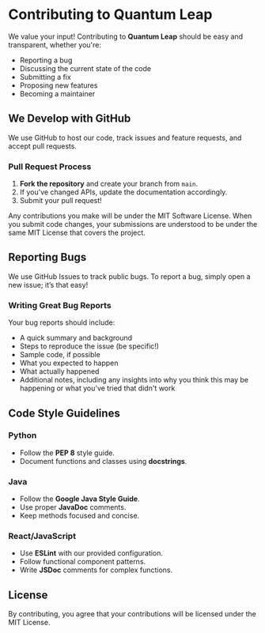 # Contributing to Quantum Leap

We value your input! Contributing to **Quantum Leap** should be easy and transparent, whether you're:

- Reporting a bug
- Discussing the current state of the code
- Submitting a fix
- Proposing new features
- Becoming a maintainer

## We Develop with GitHub

We use GitHub to host our code, track issues and feature requests, and accept pull requests.

### Pull Request Process

1. **Fork the repository** and create your branch from `main`.
2. If you've changed APIs, update the documentation accordingly.
3. Submit your pull request!

Any contributions you make will be under the MIT Software License. When you submit code changes, your submissions are understood to be under the same MIT License that covers the project.

## Reporting Bugs

We use GitHub Issues to track public bugs. To report a bug, simply open a new issue; it’s that easy!

### Writing Great Bug Reports

Your bug reports should include:

- A quick summary and background
- Steps to reproduce the issue (be specific!)
- Sample code, if possible
- What you expected to happen
- What actually happened
- Additional notes, including any insights into why you think this may be happening or what you've tried that didn't work

## Code Style Guidelines

### Python

- Follow the **PEP 8** style guide.
- Document functions and classes using **docstrings**.

### Java

- Follow the **Google Java Style Guide**.
- Use proper **JavaDoc** comments.
- Keep methods focused and concise.

### React/JavaScript

- Use **ESLint** with our provided configuration.
- Follow functional component patterns.
- Write **JSDoc** comments for complex functions.

## License

By contributing, you agree that your contributions will be licensed under the MIT License.
